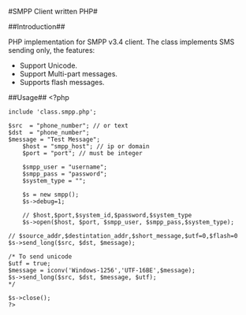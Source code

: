 
#SMPP Client written PHP#

##Introduction##

PHP implementation for SMPP v3.4 client. The class implements SMS sending only, the features:

* Support Unicode.
* Support Multi-part messages.
* Supports flash messages.
 
##Usage##
	<?php

	include 'class.smpp.php';

	$src  = "phone_number"; // or text 
	$dst  = "phone_number";
	$message = "Test Message";
        $host = "smpp_host"; // ip or domain
        $port = "port"; // must be integer

        $smpp_user = "username";
        $smpp_pass = "password";
        $system_type = "";

        $s = new smpp();
        $s->debug=1;

        // $host,$port,$system_id,$password,$system_type
        $s->open($host, $port, $smpp_user, $smpp_pass,$system_type);

	// $source_addr,$destintation_addr,$short_message,$utf=0,$flash=0
	$s->send_long($src, $dst, $message);

	/* To send unicode 
	$utf = true;
	$message = iconv('Windows-1256','UTF-16BE',$message);
	$s->send_long($src, $dst, $message, $utf);
	*/

	$s->close();
	?>

